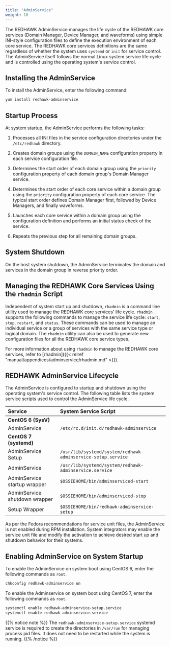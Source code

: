 ```yaml
---
title: "AdminService"
weight: 10
---
```


The REDHAWK AdminService manages the life cycle of the REDHAWK core services (Domain Manager, Device Manager, and waveforms) using simple INI-style configuration files to define the execution environment of each core service. The REDHAWK core services definitions are the same regardless of whether the system uses `systemd` or `init` for service control. The AdminService itself follows the normal Linux system service life cycle and is controlled using the operating system's service control.

## Installing the AdminService

To install the AdminService, enter the following command:

```sh
yum install redhawk-adminservice
```

## Startup Process

At system startup, the AdminService performs the following tasks:

1. Processes all INI files in the service configuration directories under the `/etc/redhawk` directory.

2. Creates domain groups using the `DOMAIN_NAME` configuration property in each service configuration file.

3. Determines the start order of each domain group using the `priority` configuration property of each domain group's Domain Manager service.

4. Determines the start order of each core service within a domain group using the `priority` configuration property of each core service. The typical start order defines Domain Manager first, followed by Device Managers, and finally waveforms.

5. Launches each core service within a domain group using the configuration definition and performs an initial status check of the service.

6. Repeats the previous step for all remaining domain groups.


## System Shutdown

On the host system shutdown, the AdminService terminates the domain and services in the domain group in reverse priority order.

## Managing the REDHAWK Core Services Using the `rhadmin` Script

Independent of system start up and shutdown, `rhadmin` is a command line utility used to manage the REDHAWK core services' life cycle. `rhadmin` supports the following commands to manage the service life cycle: `start`, `stop`, `restart`, and `status`. These commands can be used to manage an individual service or a group of services with the same service type or logical domain. The `rhadmin` utility can also be used to generate new configuration files for all the REDHAWK core service types.

For more information about using `rhadmin` to manage the REDHAWK core services, refer to [rhadmin]({{< relref "manual/appendices/adminservice/rhadmin.md" >}}).

##  REDHAWK AdminService Lifecycle

The AdminService is configured to startup and shutdown using the operating system's service control. The following table lists the system service scripts used to control the AdminService life cycle.

| **Service**                   | **System Service Script**                                    |
| :---------------------------- | :----------------------------------------------------------- |
| **CentOS 6 (SysV)**           |                                                              |
| AdminService                  | `/etc/rc.d/init.d/redhawk-adminservice`                      |
| **CentOS 7 (systemd)**        |                                                              |
| AdminService Setup            | `/usr/lib/systemd/system/redhawk-adminservice-setup.service` |
| AdminService                  | `/usr/lib/systemd/system/redhawk-adminservice.service`       |
| AdminService startup wrapper  | `$OSSIEHOME/bin/adminserviced-start`                         |
| AdminService shutdown wrapper | `$OSSIEHOME/bin/adminserviced-stop`                          |
| Setup Wrapper                 | `$OSSIEHOME/bin/redhawk-adminservice-setup`                  |

As per the Fedora recommendations for service unit files, the AdminService is not enabled during RPM installation. System integrators may enable the service unit file and modify the activation to achieve desired start up and shutdown behavior for their systems.

## Enabling AdminService on System Startup

To enable the AdminService on system boot using CentOS 6, enter the following commands as `root`.
```sh
chkconfig redhawk-adminservice on
```

To enable the Adminservice on system boot using CentOS 7, enter the following commands as `root`.
```sh
systemctl enable redhawk-adminservice-setup.service
systemctl enable redhawk-adminservice.service
```
{{% notice note %}}
The `redhawk-adminservice-setup.service` systemd service is required to create the directories in `/var/run` for managing process pid files. It does not need to be restarted while the system is running.
{{% /notice %}}
